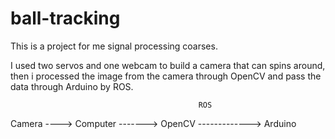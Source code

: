 # ball-tracking

This is a project for me signal processing coarses.

I used two servos and one webcam to build a camera that can spins around,
then i processed the image from the camera through OpenCV and pass the data through Arduino by ROS.


                                              ROS
  Camera ---->  Computer -------> OpenCV -------------> Arduino 

